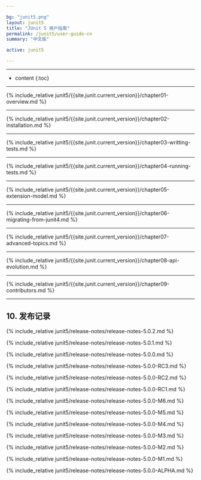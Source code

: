 ```yaml
---

bg: "junit5.png"
layout: junit5
title: "JUnit 5 用户指南"
permalink: /junit5/user-guide-cn
summary: "中文版"

active: junit5

---
```


---

* content
{:toc}

---

{% include_relative junit5/{{site.junit.current_version}}/chapter01-overview.md %}

---

{% include_relative junit5/{{site.junit.current_version}}/chapter02-installation.md %}

---

{% include_relative junit5/{{site.junit.current_version}}/chapter03-writting-tests.md %}

---

{% include_relative junit5/{{site.junit.current_version}}/chapter04-running-tests.md %}

---

{% include_relative junit5/{{site.junit.current_version}}/chapter05-extension-model.md %}

---

{% include_relative junit5/{{site.junit.current_version}}/chapter06-migrating-from-junit4.md %}

---

{% include_relative junit5/{{site.junit.current_version}}/chapter07-advanced-topics.md %}

---

{% include_relative junit5/{{site.junit.current_version}}/chapter08-api-evolution.md %}

---

{% include_relative junit5/{{site.junit.current_version}}/chapter09-contributors.md %}

---

## 10. 发布记录

{% include_relative junit5/release-notes/release-notes-5.0.2.md %}

{% include_relative junit5/release-notes/release-notes-5.0.1.md %}

{% include_relative junit5/release-notes/release-notes-5.0.0.md %}

{% include_relative junit5/release-notes/release-notes-5.0.0-RC3.md %}

{% include_relative junit5/release-notes/release-notes-5.0.0-RC2.md %}

{% include_relative junit5/release-notes/release-notes-5.0.0-RC1.md %}

{% include_relative junit5/release-notes/release-notes-5.0.0-M6.md %}

{% include_relative junit5/release-notes/release-notes-5.0.0-M5.md %}

{% include_relative junit5/release-notes/release-notes-5.0.0-M4.md %}

{% include_relative junit5/release-notes/release-notes-5.0.0-M3.md %}

{% include_relative junit5/release-notes/release-notes-5.0.0-M2.md %}

{% include_relative junit5/release-notes/release-notes-5.0.0-M1.md %}

{% include_relative junit5/release-notes/release-notes-5.0.0-ALPHA.md %}















